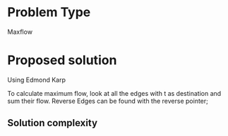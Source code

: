 # Problem Type
Maxflow
# Proposed solution
Using Edmond Karp

To calculate maximum flow, look at all the edges with t as destination
and sum their flow. Reverse Edges can be found with the reverse pointer;
## Solution complexity
